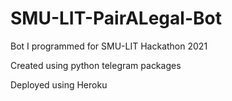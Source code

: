 # SMU-LIT-PairALegal-Bot
Bot I programmed for SMU-LIT Hackathon 2021

Created using python telegram packages 

Deployed using Heroku
